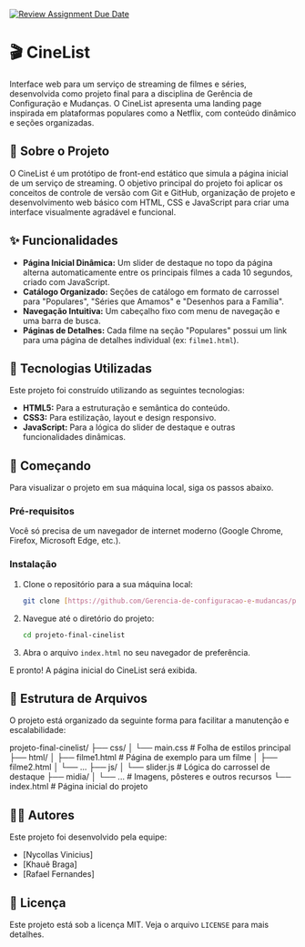 [![Review Assignment Due Date](https://classroom.github.com/assets/deadline-readme-button-22041afd0340ce965d47ae6ef1cefeee28c7c493a6346c4f15d667ab976d596c.svg)](https://classroom.github.com/a/lXGP65Sr)

# 🎬 CineList

Interface web para um serviço de streaming de filmes e séries, desenvolvida como projeto final para a disciplina de Gerência de Configuração e Mudanças. O CineList apresenta uma landing page inspirada em plataformas populares como a Netflix, com conteúdo dinâmico e seções organizadas.



## 📄 Sobre o Projeto

O CineList é um protótipo de front-end estático que simula a página inicial de um serviço de streaming. O objetivo principal do projeto foi aplicar os conceitos de controle de versão com Git e GitHub, organização de projeto e desenvolvimento web básico com HTML, CSS e JavaScript para criar uma interface visualmente agradável e funcional.



## ✨ Funcionalidades

* **Página Inicial Dinâmica:** Um slider de destaque no topo da página alterna automaticamente entre os principais filmes a cada 10 segundos, criado com JavaScript.
* **Catálogo Organizado:** Seções de catálogo em formato de carrossel para "Populares", "Séries que Amamos" e "Desenhos para a Família".
* **Navegação Intuitiva:** Um cabeçalho fixo com menu de navegação e uma barra de busca.
* **Páginas de Detalhes:** Cada filme na seção "Populares" possui um link para uma página de detalhes individual (ex: `filme1.html`).



## 🚀 Tecnologias Utilizadas

Este projeto foi construído utilizando as seguintes tecnologias:

* **HTML5:** Para a estruturação e semântica do conteúdo.
* **CSS3:** Para estilização, layout e design responsivo.
* **JavaScript:** Para a lógica do slider de destaque e outras funcionalidades dinâmicas.



## 🏁 Começando

Para visualizar o projeto em sua máquina local, siga os passos abaixo.



### Pré-requisitos

Você só precisa de um navegador de internet moderno (Google Chrome, Firefox, Microsoft Edge, etc.).



### Instalação

1.  Clone o repositório para a sua máquina local:
    ```sh
    git clone [https://github.com/Gerencia-de-configuracao-e-mudancas/projeto-final-cinelist.git](https://github.com/Gerencia-de-configuracao-e-mudancas/projeto-final-cinelist.git)
    ```
2.  Navegue até o diretório do projeto:
    ```sh
    cd projeto-final-cinelist
    ```
3.  Abra o arquivo `index.html` no seu navegador de preferência.

E pronto! A página inicial do CineList será exibida.



## 📂 Estrutura de Arquivos

O projeto está organizado da seguinte forma para facilitar a manutenção e escalabilidade:

projeto-final-cinelist/
├── css/
│   └── main.css          # Folha de estilos principal
├── html/
│   ├── filme1.html       # Página de exemplo para um filme
│   ├── filme2.html
│   └── ...
├── js/
│   └── slider.js         # Lógica do carrossel de destaque
├── midia/
│   └── ...               # Imagens, pôsteres e outros recursos
└── index.html            # Página inicial do projeto



## 🧑‍💻 Autores

Este projeto foi desenvolvido pela equipe:

* [Nycollas Vinicius]
* [Khauê Braga]
* [Rafael Fernandes]


## 📄 Licença

Este projeto está sob a licença MIT. Veja o arquivo `LICENSE` para mais detalhes.